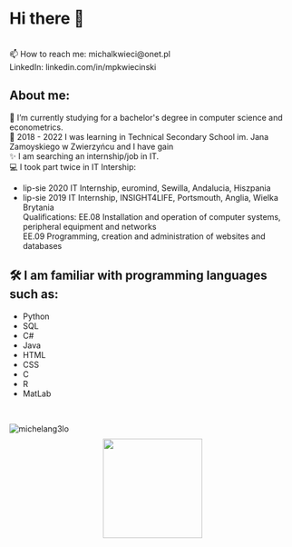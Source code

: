 # Hi there 👋

 <br />
📫 How to reach me: michalkwieci@onet.pl
 <br />
LinkedIn: linkedin.com/in/mpkwiecinski
 <br />

## About me:
🔭 I’m currently studying for a bachelor's degree in computer science and econometrics. <br />
:school: 2018 - 2022 I was learning in Technical Secondary School im. Jana Zamoyskiego w Zwierzyńcu and I have gain  <br />
✨ I am searching an internship/job in IT.<br />
:computer: I took part twice in IT Intership:
* lip-sie 2020 IT Internship, euromind, Sewilla, Andalucia, Hiszpania
* lip-sie 2019 IT Internship, INSIGHT4LIFE, Portsmouth, Anglia, Wielka Brytania <br />
Qualifications:
EE.08 Installation and operation of computer systems, peripheral equipment and networks <br />
EE.09 Programming, creation and administration of websites and databases <br />


## 🛠 I am familiar with programming languages such as:
* Python
* SQL
* C#
* Java
* HTML
* CSS
* C
* R
* MatLab
<br />



<div align='center'>
<p align='center'>
   <img align="left" src="https://github-readme-stats.vercel.app/api/top-langs?username=michelang3lo&show_icons=true&locale=en&layout=compact" alt="michelang3lo" />
</p>
</div>

<div align="center" style="margin: 40px 0">
   <a href="https://github.com/MichelAng3lo/github-profile-views-counter">
       <img width="175px" src="https://komarev.com/ghpvc/?username=MichelAng3lo&color=DE002D">
   </a>
</div>

